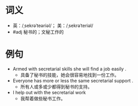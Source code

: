 # 词义
- 英：/ˌsekrəˈteəriəl/； 美：/ˌsekrəˈteriəl/
- #adj 秘书的；文秘工作的
# 例句
- Armed with secretarial skills she will find a job easily .
	- 具备了秘书的技能，她会很容易地找到一份工作。
- Everyone has more or less the same secretarial support .
	- 所有人或多或少都得到秘书的支持。
- I help out with the secretarial work
	- 我帮着做些秘书工作。
